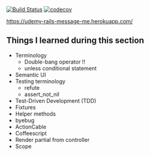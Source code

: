 [![Build Status](https://travis-ci.org/rickydam/udemy-rails-message_me.svg?branch=master)](https://travis-ci.org/rickydam/udemy-rails-message_me)
[![codecov](https://codecov.io/gh/rickydam/udemy-rails-message_me/branch/master/graph/badge.svg)](https://codecov.io/gh/rickydam/udemy-rails-message_me)

https://udemy-rails-message-me.herokuapp.com/

## Things I learned during this section

* Terminology
  * Double-bang operator !!
  * unless conditional statement
* Semantic UI
* Testing terminology
  * refute
  * assert_not_nil
* Test-Driven Development (TDD)
* Fixtures
* Helper methods
* byebug
* ActionCable
* Coffeescript
* Render partial from controller
* Scope